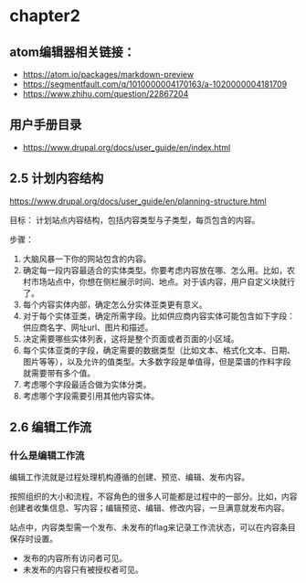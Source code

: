 # chapter2

## atom编辑器相关链接：
 - https://atom.io/packages/markdown-preview
 - https://segmentfault.com/q/1010000004170163/a-1020000004181709
 - https://www.zhihu.com/question/22867204

## 用户手册目录
 - https://www.drupal.org/docs/user_guide/en/index.html

## 2.5 计划内容结构
https://www.drupal.org/docs/user_guide/en/planning-structure.html

目标：
计划站点内容结构，包括内容类型与子类型，每页包含的内容。

步骤：
1. 大脑风暴一下你的网站包含的内容。
2. 确定每一段内容最适合的实体类型。你要考虑内容放在哪、怎么用。比如，农村市场站点中，你想在侧栏展示时间、地点。对于该内容，用户自定义块就行了。
3. 每个内容实体内部，确定怎么分实体亚类更有意义。
4. 对于每个实体亚类，确定所需字段。比如供应商内容实体可能包含如下字段：供应商名字、网址url、图片和描述。
5. 决定需要哪些实体列表，这将是整个页面或者页面的小区域。
6. 每个实体亚类的字段，确定需要的数据类型（比如文本、格式化文本、日期、图片等等），以及允许的值类型。大多数字段是单值得，但是菜谱的作料字段就需要带有多个值。
7. 考虑哪个字段最适合做为实体分类。
8. 考虑哪个字段需要引用其他内容实体。


## 2.6 编辑工作流

### 什么是编辑工作流

  编辑工作流就是过程处理机构遵循的创建、预览、编辑、发布内容。

  按照组织的大小和流程，不容角色的很多人可能都是过程中的一部分。比如，内容创建者收集信息、写内容；编辑预览、编辑、修改内容，一旦满意就发布内容。

站点中，内容类型需一个发布、未发布的flag来记录工作流状态，可以在内容条目保存时设置。

 - 发布的内容所有访问者可见。
 - 未发布的内容只有被授权者可见。
